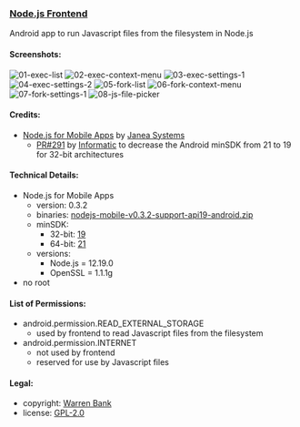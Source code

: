### [Node.js Frontend](https://github.com/warren-bank/Android-NodeJS-Frontend)

Android app to run Javascript files from the filesystem in Node.js

#### Screenshots:

![01-exec-list](./etc/screenshots/01-exec-list.png)
![02-exec-context-menu](./etc/screenshots/02-exec-context-menu.png)
![03-exec-settings-1](./etc/screenshots/03-exec-settings-1.png)
![04-exec-settings-2](./etc/screenshots/04-exec-settings-2.png)
![05-fork-list](./etc/screenshots/05-fork-list.png)
![06-fork-context-menu](./etc/screenshots/06-fork-context-menu.png)
![07-fork-settings-1](./etc/screenshots/07-fork-settings-1.png)
![08-js-file-picker](./etc/screenshots/08-js-file-picker.png)

#### Credits:

* [Node.js for Mobile Apps](https://github.com/JaneaSystems/nodejs-mobile) by [Janea Systems](https://github.com/JaneaSystems)
  * [PR#291](https://github.com/JaneaSystems/nodejs-mobile/pull/291) by [Informatic](https://github.com/Informatic/nodejs-mobile/tree/v0.3.2-support-api19) to decrease the Android minSDK from 21 to 19 for 32-bit architectures

#### Technical Details:

* Node.js for Mobile Apps
  * version: 0.3.2
  * binaries: [nodejs-mobile-v0.3.2-support-api19-android.zip](https://github.com/warren-bank/nodejs-mobile/releases/download/nodejs-mobile-v0.3.2-support-api19/nodejs-mobile-v0.3.2-support-api19-android.zip)
  * minSDK:
    * 32-bit: [19](https://github.com/warren-bank/nodejs-mobile/blob/nodejs-mobile-v0.3.2-support-api19/tools/android_build.sh#L49)
    * 64-bit: [21](https://github.com/warren-bank/nodejs-mobile/blob/nodejs-mobile-v0.3.2-support-api19/tools/android_build.sh#L50)
  * versions:
    * Node.js = 12.19.0
    * OpenSSL = 1.1.1g
* no root

#### List of Permissions:

* android.permission.READ_EXTERNAL_STORAGE
  * used by frontend to read Javascript files from the filesystem
* android.permission.INTERNET
  * not used by frontend
  * reserved for use by Javascript files

#### Legal:

* copyright: [Warren Bank](https://github.com/warren-bank)
* license: [GPL-2.0](https://www.gnu.org/licenses/old-licenses/gpl-2.0.txt)
